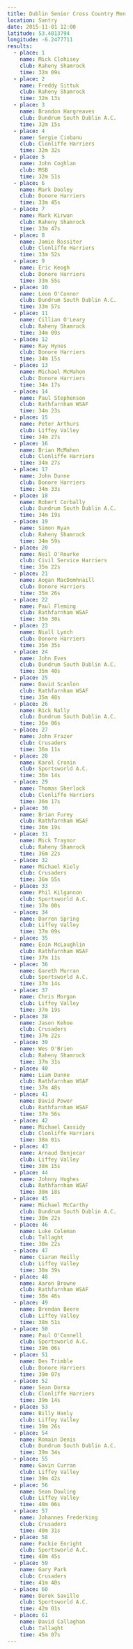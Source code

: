 ```yaml
---
title: Dublin Senior Cross Country Men
location: Santry
date: 2015-11-01 12:00
latitude: 53.4013794
longitude: -6.2477711
results:
  - place: 1
    name: Mick Clohisey
    club: Raheny Shamrock
    time: 32m 09s
  - place: 2
    name: Freddy Sittuk
    club: Raheny Shamrock
    time: 32m 13s
  - place: 3
    name: Brandon Hargreaves
    club: Dundrum South Dublin A.C.
    time: 32m 15s
  - place: 4
    name: Sergie Ciobanu
    club: Clonliffe Harriers
    time: 32m 32s
  - place: 5
    name: John Coghlan
    club: MSB
    time: 32m 51s
  - place: 6
    name: Mark Dooley
    club: Donore Harriers
    time: 33m 45s
  - place: 7
    name: Mark Kirwan
    club: Raheny Shamrock
    time: 33m 47s
  - place: 8
    name: Jamie Rossiter
    club: Clonliffe Harriers
    time: 33m 52s
  - place: 9
    name: Eric Keogh
    club: Donore Harriers
    time: 33m 55s
  - place: 10
    name: Leon O'Connor
    club: Dundrum South Dublin A.C.
    time: 33m 57s
  - place: 11
    name: Cillian O'Leary
    club: Raheny Shamrock
    time: 34m 09s
  - place: 12
    name: Ray Hynes
    club: Donore Harriers
    time: 34m 15s
  - place: 13
    name: Michael McMahon
    club: Donore Harriers
    time: 34m 17s
  - place: 14
    name: Paul Stephenson
    club: Rathfarnham WSAF
    time: 34m 23s
  - place: 15
    name: Peter Arthurs
    club: Liffey Valley
    time: 34m 27s
  - place: 16
    name: Brian McMahon
    club: Clonliffe Harriers
    time: 34m 27s
  - place: 17
    name: John Dunne
    club: Donore Harriers
    time: 34m 33s
  - place: 18
    name: Robert Corbally
    club: Dundrum South Dublin A.C.
    time: 34m 19s
  - place: 19
    name: Simon Ryan
    club: Raheny Shamrock
    time: 34m 59s
  - place: 20
    name: Neil O'Rourke
    club: Civil Service Harriers
    time: 35m 22s
  - place: 21
    name: Aogan MacDomhnaill
    club: Donore Harriers
    time: 35m 26s
  - place: 22
    name: Paul Fleming
    club: Rathfarnham WSAF
    time: 35m 30s
  - place: 23
    name: Niall Lynch
    club: Donore Harriers
    time: 35m 35s
  - place: 24
    name: John Eves
    club: Dundrum South Dublin A.C.
    time: 35m 40s
  - place: 25
    name: David Scanlon
    club: Rathfarnham WSAF
    time: 35m 48s
  - place: 26
    name: Rick Nally
    club: Dundrum South Dublin A.C.
    time: 36m 06s
  - place: 27
    name: John Frazer
    club: Crusaders
    time: 36m 11s
  - place: 28
    name: Karol Cronin
    club: Sportsworld A.C.
    time: 36m 14s
  - place: 29
    name: Thomas Sherlock
    club: Clonliffe Harriers
    time: 36m 17s
  - place: 30
    name: Brian Furey
    club: Rathfarnham WSAF
    time: 36m 19s
  - place: 31
    name: Mick Traynor
    club: Raheny Shamrock
    time: 36m 22s
  - place: 32
    name: Michael Kiely
    club: Crusaders
    time: 36m 55s
  - place: 33
    name: Phil Kilgannon
    club: Sportsworld A.C.
    time: 37m 00s
  - place: 34
    name: Darren Spring
    club: Liffey Valley
    time: 37m 09s
  - place: 35
    name: Eoin McLaughlin
    club: Rathfarnham WSAF
    time: 37m 11s
  - place: 36
    name: Gareth Murran
    club: Sportsworld A.C.
    time: 37m 14s
  - place: 37
    name: Chris Morgan
    club: Liffey Valley
    time: 37m 19s
  - place: 38
    name: Jason Kehoe
    club: Crusaders
    time: 37m 22s
  - place: 39
    name: Wes O'Brien
    club: Raheny Shamrock
    time: 37m 31s
  - place: 40
    name: Liam Dunne
    club: Rathfarnham WSAF
    time: 37m 48s
  - place: 41
    name: David Power
    club: Rathfarnham WSAF
    time: 37m 56s
  - place: 42
    name: Michael Cassidy
    club: Clonliffe Harriers
    time: 38m 01s
  - place: 43
    name: Arnaud Benjecar
    club: Liffey Valley
    time: 38m 15s
  - place: 44
    name: Johnny Hughes
    club: Rathfarnham WSAF
    time: 38m 18s
  - place: 45
    name: Michael McCarthy
    club: Dundrum South Dublin A.C.
    time: 38m 22s
  - place: 46
    name: Luke Coleman
    club: Tallaght
    time: 38m 22s
  - place: 47
    name: Ciaran Reilly
    club: Liffey Valley
    time: 38m 39s
  - place: 48
    name: Aaron Browne
    club: Rathfarnham WSAF
    time: 38m 46s
  - place: 49
    name: Brendan Beere
    club: Liffey Valley
    time: 38m 51s
  - place: 50
    name: Paul O'Connell
    club: Sportsworld A.C.
    time: 39m 06s
  - place: 51
    name: Des Trimble
    club: Donore Harriers
    time: 39m 07s
  - place: 52
    name: Sean Dorna
    club: Clonliffe Harriers
    time: 39m 14s
  - place: 53
    name: Billy Hanly
    club: Liffey Valley
    time: 39m 26s
  - place: 54
    name: Romain Denis
    club: Dundrum South Dublin A.C.
    time: 39m 34s
  - place: 55
    name: Gavin Curran
    club: Liffey Valley
    time: 39m 42s
  - place: 56
    name: Sean Dowling
    club: Liffey Valley
    time: 40m 06s
  - place: 57
    name: Johannes Frederking
    club: Crusaders
    time: 40m 31s
  - place: 58
    name: Packie Enright
    club: Sportsworld A.C.
    time: 40m 45s
  - place: 59
    name: Gary Park
    club: Crusaders
    time: 41m 40s
  - place: 60
    name: Derek Saville
    club: Sportsworld A.C.
    time: 42m 01s
  - place: 61
    name: David Callaghan
    club: Tallaght
    time: 45m 07s
---
```

